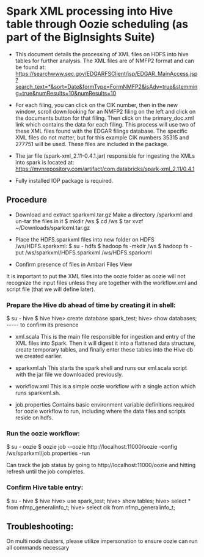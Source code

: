 # Spark XML processing into Hive table through Oozie scheduling (as part of the BigInsights Suite)

* This document details the processing of XML files on HDFS into hive tables for further analysis. The XML files are of NMFP2 format and can be found at: https://searchwww.sec.gov/EDGARFSClient/jsp/EDGAR_MainAccess.jsp?search_text=*&sort=Date&formType=FormNMFP2&isAdv=true&stemming=true&numResults=10&numResults=10

* For each filing, you can click on the CIK number, then in the new window, scroll down looking for an NMFP2 filing on the left and click on the documents button for that filing. Then click on the primary_doc.xml link which contains the data for each filing. This process will use two of these XML files found with the EDGAR filings database. The specific XML files do not matter, but for this example CIK numbers 35315 and 277751 will be used. These files are included in the package. 

* The jar file (spark-xml_2.11-0.4.1.jar) responsible for ingesting the XMLs into spark is located at: 
https://mvnrepository.com/artifact/com.databricks/spark-xml_2.11/0.4.1

* Fully installed IOP package is required. 

## Procedure

* Download and extract sparkxml.tar.gz
Make a directory /sparkxml and un-tar the files in it
$ mkdir /ws
$ cd /ws
$ tar xvzf ~/Downloads/sparkxml.tar.gz


* Place the HDFS.sparkxml files into new folder on HDFS /ws/HDFS.sparkxml:
$ su - hdfs
$ hadoop fs -mkdir /ws
$ hadoop fs -put /ws/sparkxml/HDFS.sparkxml /ws/HDFS.sparkxml

* Confirm presence of files in Ambari Files View


It is important to put the XML files into the oozie folder as oozie will not recognize the input files unless they are together with the workflow.xml and script file (that we will define later). 

### Prepare the Hive db ahead of time by creating it in shell:

$ su - hive
$ hive 
hive> create database spark_test;
hive> show databases; 			----- to confirm its presence

* xml.scala 
This is the main file responsible for ingestion and entry of the XML files into Spark. Then it will digest it into a flattened data structure, create temporary tables, and finally enter these tables into the Hive db we created earlier. 
 
* sparkxml.sh
This starts the spark shell and runs our xml.scala script with the jar file we downloaded previously. 

* workflow.xml
This is a simple oozie workflow with a single action which runs sparkxml.sh.

* job.properties
Contains basic environment variable definitions required for oozie workflow to run, including where the data files and scripts reside on hdfs.

### Run the oozie workflow:
$ su - oozie
$ oozie job --oozie http://localhost:11000/oozie -config /ws/sparkxml/job.properties -run

Can track the job status by going to http://localhost:11000/oozie and hitting refresh until the job completes. 


### Confirm Hive table entry:
$ su - hive
$ hive
hive> use spark_test;
hive> show tables;
hive> select * from nfmp_generalinfo_t;
hive> select cik from nfmp_generalinfo_t;



## Troubleshooting:

On multi node clusters, please utilize impersonation to ensure oozie can run all commands necessary


